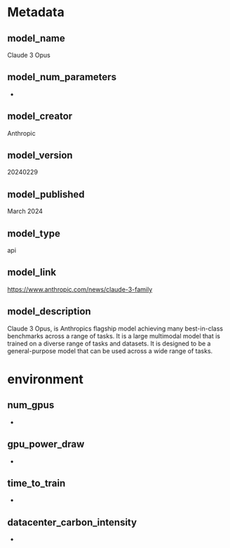 # Metadata

## model_name
<!--- Name of the model -->
Claude 3 Opus

## model_num_parameters
<!--- Number of Parameters -->
-

## model_creator
<!--- Creator of the model -->
Anthropic

## model_version
<!--- Used model version -->
20240229

## model_published
<!--- When was the model published -->
March 2024

## model_type
<!--- {api, api_with_logit, local} -->
api

## model_link
<!--- Link to the model -->
https://www.anthropic.com/news/claude-3-family

## model_description
<!--- Short description of the model -->
Claude 3 Opus, is Anthropics flagship model achieving many best-in-class benchmarks across a range of tasks. It is a large multimodal model that is trained on a diverse range of tasks and datasets. It is designed to be a general-purpose model that can be used across a wide range of tasks.

# environment

## num_gpus
<!--- number of gpu's used --> 
-

## gpu_power_draw
<!--- draw of the used GPUs in kW --> 
-

## time_to_train
<!--- total time taken for training in hours --> 
-

## datacenter_carbon_intensity
<!--- grams of CO2 emissions per kWh of energy consumed of the datacenter -->
-